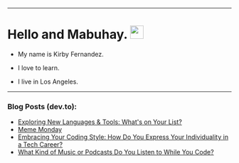 
<img src="https://komarev.com/ghpvc/?username=kirbygit&style=flat-square&color=blue" alt=""/>

---
<h1>
  Hello and Mabuhay.
  <img src="https://media.giphy.com/media/hvRJCLFzcasrR4ia7z/giphy.gif" width="30px"/>
</h1>

- My name is Kirby Fernandez.

- I love to learn.

- I live in Los Angeles.

---

### Blog Posts (dev.to):
<!-- BLOG-POST-LIST:START -->
- [Exploring New Languages &amp; Tools: What&#39;s on Your List?](https://dev.to/codenewbieteam/exploring-new-languages-tools-whats-on-your-list-2mh6)
- [Meme Monday](https://dev.to/ben/meme-monday-3aj1)
- [Embracing Your Coding Style: How Do You Express Your Individuality in a Tech Career?](https://dev.to/codenewbieteam/embracing-your-coding-style-how-do-you-express-your-individuality-in-a-tech-career-41pm)
- [What Kind of Music or Podcasts Do You Listen to While You Code?](https://dev.to/codenewbieteam/what-kind-of-music-or-podcasts-do-you-listen-to-while-you-code-13hn)
<!-- BLOG-POST-LIST:END -->
